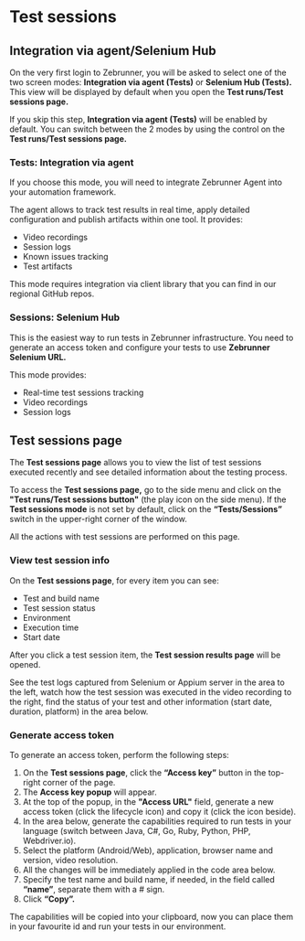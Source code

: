 # Test sessions

## Integration via agent/Selenium Hub

On the very first login to Zebrunner, you will be asked to select one of the two screen modes: **Integration via agent (Tests)** or **Selenium Hub (Tests).** This view will be displayed by default when you open the **Test runs/Test sessions page.**

If you skip this step, **Integration via agent (Tests)** will be enabled by default. You can switch between the 2 modes by using the control on the **Test runs/Test sessions page.**

### Tests: Integration via agent

If you choose this mode, you will need to integrate Zebrunner Agent into your automation framework. 

The agent allows to track test results in real time, apply detailed configuration and publish artifacts within one tool. It provides:

* Video recordings
* Session logs
* Known issues tracking
* Test artifacts

This mode requires integration via client library that you can find in our regional GitHub repos.

### Sessions: Selenium Hub

This is the easiest way to run tests in Zebrunner infrastructure. You need to generate an access token and configure your tests to use **Zebrunner Selenium URL.**

This mode provides:

* Real-time test sessions tracking
* Video recordings
* Session logs

## Test sessions page

The **Test sessions page** allows you to view the list of test sessions executed recently and see detailed information about the testing process.

To access the **Test sessions page,** go to the side menu and click on the **"Test runs/Test sessions button"** (the play icon on the side menu). If the **Test sessions mode** is not set by default, click on the **“Tests/Sessions”** switch in the upper-right corner of the window.

All the actions with test sessions are performed on this page.

### View test session info

On the **Test sessions page**, for every item you can see:

* Test and build name
* Test session status
* Environment
* Execution time
* Start date

After you click a test session item, the **Test session results page** will be opened. 

See the test logs captured from Selenium or Appium server in the area to the left, watch how the test session was executed in the video recording to the right, find the status of your test and other information (start date, duration, platform) in the area below.

### Generate access token

To generate an access token, perform the following steps:

1. On the **Test sessions page**, click the **“Access key”** button in the top-right corner of the page.
2. The **Access key popup** will appear.
3. At the top of the popup, in the **"Access URL"** field, generate a new access token (click the lifecycle icon) and copy it (click the icon beside).
4. In the area below, generate the capabilities required to run tests in your language (switch between Java, C#, Go, Ruby, Python, PHP, Webdriver.io).
5. Select the platform (Android/Web), application, browser name and version, video resolution.
6. All the changes will be immediately applied in the code area below.
7. Specify the test name and build name, if needed, in the field called **“name”**, separate them with a # sign.
8. Click **“Copy”.** 

The capabilities will be copied into your clipboard, now you can place them in your favourite id and run your tests in our environment.
